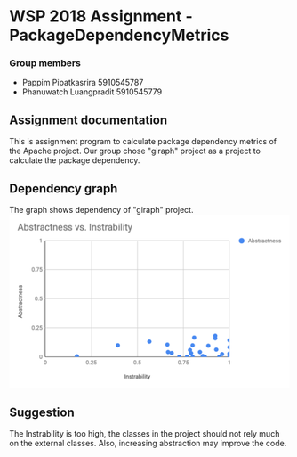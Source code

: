 # WSP 2018 Assignment - PackageDependencyMetrics
### Group members
- Pappim Pipatkasrira 5910545787
- Phanuwatch Luangpradit 5910545779

## Assignment documentation
This is assignment program to calculate package dependency metrics of the Apache project.
Our group chose "giraph" project as a project to calculate the package dependency.

## Dependency graph
The graph shows dependency of "giraph" project.
![alt text](https://raw.githubusercontent.com/printto/ApacheDependencyMatrix/master/graph.png)

## Suggestion
The Instrability is too high, the classes in the project should not rely much on the external classes.
Also, increasing abstraction may improve the code.

